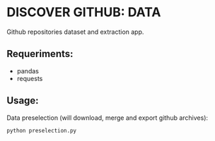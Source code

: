 # DISCOVER GITHUB: DATA

Github repositories dataset and extraction app.


## Requeriments:

- pandas
- requests


## Usage:

Data preselection (will download, merge and export github archives):

    python preselection.py


    
